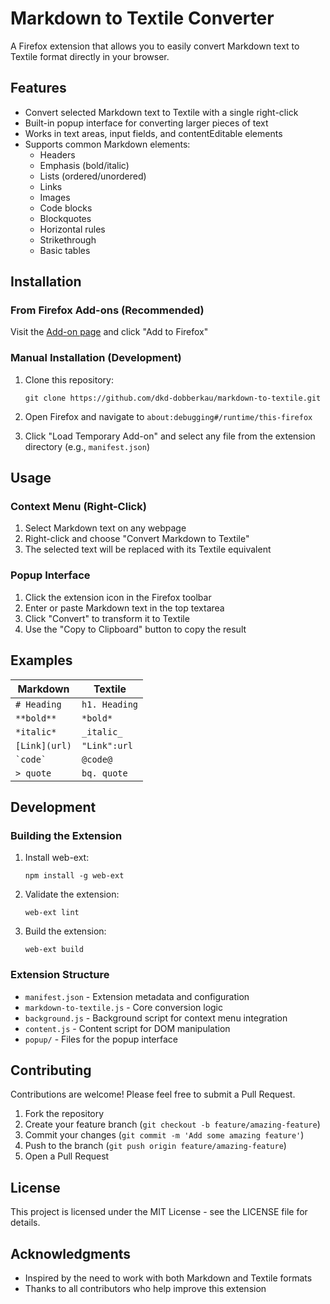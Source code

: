 # Markdown to Textile Converter

A Firefox extension that allows you to easily convert Markdown text to Textile format directly in your browser.

## Features

- Convert selected Markdown text to Textile with a single right-click
- Built-in popup interface for converting larger pieces of text
- Works in text areas, input fields, and contentEditable elements
- Supports common Markdown elements:
  - Headers
  - Emphasis (bold/italic)
  - Lists (ordered/unordered)
  - Links
  - Images
  - Code blocks
  - Blockquotes
  - Horizontal rules
  - Strikethrough
  - Basic tables

## Installation

### From Firefox Add-ons (Recommended)

Visit the [Add-on page](https://addons.mozilla.org/de/firefox/addon/markdown-to-textile-converter/) and click "Add to Firefox"

### Manual Installation (Development)

1. Clone this repository:
   ```
   git clone https://github.com/dkd-dobberkau/markdown-to-textile.git
   ```

2. Open Firefox and navigate to `about:debugging#/runtime/this-firefox`

3. Click "Load Temporary Add-on" and select any file from the extension directory (e.g., `manifest.json`)

## Usage

### Context Menu (Right-Click)

1. Select Markdown text on any webpage
2. Right-click and choose "Convert Markdown to Textile"
3. The selected text will be replaced with its Textile equivalent

### Popup Interface

1. Click the extension icon in the Firefox toolbar
2. Enter or paste Markdown text in the top textarea
3. Click "Convert" to transform it to Textile
4. Use the "Copy to Clipboard" button to copy the result

## Examples

| Markdown | Textile |
|----------|---------|
| `# Heading` | `h1. Heading` |
| `**bold**` | `*bold*` |
| `*italic*` | `_italic_` |
| `[Link](url)` | `"Link":url` |
| ``` `code` ``` | `@code@` |
| `> quote` | `bq. quote` |

## Development

### Building the Extension

1. Install web-ext:
   ```
   npm install -g web-ext
   ```

2. Validate the extension:
   ```
   web-ext lint
   ```

3. Build the extension:
   ```
   web-ext build
   ```

### Extension Structure

- `manifest.json` - Extension metadata and configuration
- `markdown-to-textile.js` - Core conversion logic
- `background.js` - Background script for context menu integration
- `content.js` - Content script for DOM manipulation
- `popup/` - Files for the popup interface

## Contributing

Contributions are welcome! Please feel free to submit a Pull Request.

1. Fork the repository
2. Create your feature branch (`git checkout -b feature/amazing-feature`)
3. Commit your changes (`git commit -m 'Add some amazing feature'`)
4. Push to the branch (`git push origin feature/amazing-feature`)
5. Open a Pull Request

## License

This project is licensed under the MIT License - see the LICENSE file for details.

## Acknowledgments

- Inspired by the need to work with both Markdown and Textile formats
- Thanks to all contributors who help improve this extension
